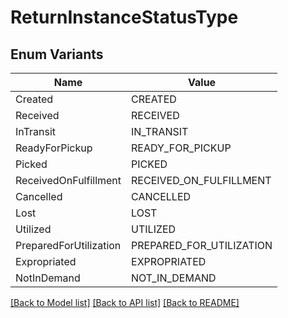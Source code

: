 # ReturnInstanceStatusType

## Enum Variants

| Name | Value |
|---- | -----|
| Created | CREATED |
| Received | RECEIVED |
| InTransit | IN_TRANSIT |
| ReadyForPickup | READY_FOR_PICKUP |
| Picked | PICKED |
| ReceivedOnFulfillment | RECEIVED_ON_FULFILLMENT |
| Cancelled | CANCELLED |
| Lost | LOST |
| Utilized | UTILIZED |
| PreparedForUtilization | PREPARED_FOR_UTILIZATION |
| Expropriated | EXPROPRIATED |
| NotInDemand | NOT_IN_DEMAND |


[[Back to Model list]](../README.md#documentation-for-models) [[Back to API list]](../README.md#documentation-for-api-endpoints) [[Back to README]](../README.md)



